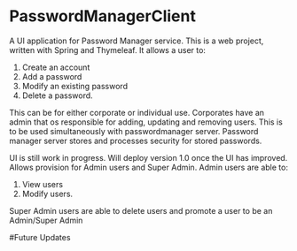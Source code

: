 # PasswordManagerClient
A UI application for Password Manager service. This is a web project, written with Spring and Thymeleaf. It allows a user to: 
1. Create an account
2. Add a password 
3. Modify an existing password
4. Delete a password. 

This can be for either corporate or individual use. Corporates have an admin that os responsible for adding, updating and removing users. 
This is to be used simultaneously with passwordmanager server. Password manager server stores and processes security for stored passwords. 

UI is still work in progress. Will deploy version 1.0 once the UI has improved. 
Allows provision for Admin users and Super Admin. Admin users are able to: 
1. View users
2. Modify users. 

Super Admin users are able to delete users and promote a user to be an Admin/Super Admin 

#Future Updates
